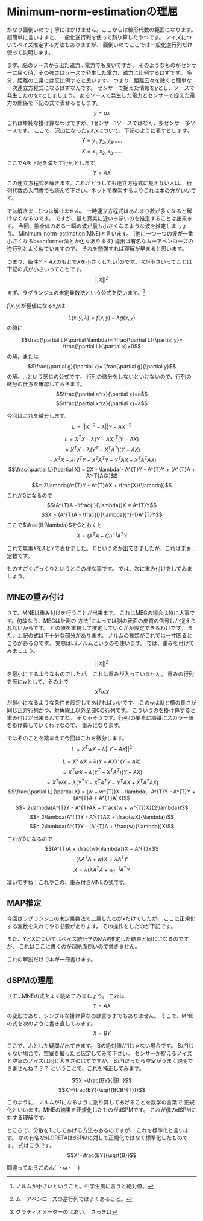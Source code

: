 
# Minimum-norm-estimationの理屈
かなり面倒いので丁寧にはかけません。ここからは線形代数の範囲になります。
超簡単に言いますと、一般化逆行列を使って割り算したやつです。
ノイズについてベイズ推定する方法もありますが、
面倒いのでここでは一般化逆行列だけ使って説明します。

まず、脳のソースから出た磁力…電力でも良いですが、
そのようなものがセンサーに届く時、その強さはソースで発生した電力、磁力に比例するはずです。
多分、距離の二乗には反比例すると思います。
つまり…距離云々を除くと簡単な一次連立方程式になるはずなんです。
センサーで捉えた情報を$y$とし、ソースで発生したのを$x$としましょう。
あるソースで発生した電力とセンサーで捉えた電力の関係を下記の式で表せるとします。
$$y=ax$$
これは単純な掛け算なわけですが、1センサー1ソースではなく、多センサー多ソースです。
ここで、沢山になったy,a,xについて、下記のように表すとします。
$$Y={y_1,y_2,y_3......}$$
$$X={x_1,x_2,x_3......}$$
ここで$A$を下記を満たす行列とします。
$$Y=AX$$
この連立方程式を解きます。これがどうしても連立方程式に見えない人は、
行列代数の入門書でも読んで下さい。ネットで検索するよりこれは本の方がいいです。

では解きま…じつは解けません。
一時連立方程式はあんまり数が多くなると解けなくなるのです。
ですが、最も真実に近いっぽいのを推定することは出来ます。
今回、脳全体のある一瞬の波が最も小さくなるような波を推定しましょう。
Minimum-norm-estimation(MNE)と言います。
(他に一つ一つの波が一番小さくなるbeamformer法とか色々あります)
導出は有名なムーアペンローズの逆行列とよく似ていますので、
それを勉強すれば理解が早まると思います。

つまり、条件$Y=AX$のもとで$X$を小さくしたい[^norm]のです。
$X$が小さいってことは下記の式が小さいってことです。
$$||X||^2$$

[^norm]: ノルムが小さいということ。中学生風に言うと絶対値。

まず、ラグランジュの未定乗数法という公式を使います。[^MP]

[^MP]: ムーアペンローズの逆行列ではよくあること。

$f(x,y)$が極値になるx,yは

$$L(x,y,\lambda)=f(x,y)-\lambda g(x,y)$$
の時に

$$\frac{\partial L}{\partial \lambda}= \frac{\partial L}{\partial y}= \frac{\partial L}{\partial x}=0$$
の解、または
$$\frac{\partial g}{\partial x}= \frac{\partial g}{\partial y}$$
の解。…という感じの公式です。
行列の微分をしないといけないので、行列の微分の仕方を確認しておきます。
$$\frac{\partial a^tx}{\partial x}=a$$
$$\frac{\partial x^ta}{\partial x}=a$$

今回はこれを微分します。
$$L=||X||^{2}-\lambda ||Y-AX||^{2}$$

$$L = X^{T}X - \lambda (Y - AX)^{T}(Y - AX)$$
$$= X^{T}X - \lambda (Y^{T} - X^{T}A^{T})(Y - AX)$$
$$= X^{T}X - \lambda (Y^{T}Y - X^{T}A^{T}Y - Y^{T}AX + X^{T}A^{T}AX)$$
$$\frac{\partial L}{\partial X} = 2X - \lambda(- A^{T}Y - A^{T}Y + (A^{T}A + A^{T}A)X)$$
$$= 2\lambda(A^{T}Y - A^{T}AX + \frac{X}{\lambda})$$
これが0になるので
$$(A^{T}A - \frac{I}{\lambda})X = A^{T}Y$$
$$X = (A^{T}A - \frac{I}{\lambda})^{-1}A^{T}Y$$
ここで$\frac{I}{\lambda}$をCとおくと
$$X = (A^{T}A - CI)^{-1}A^{T}Y$$

これで無事$X$を$A$と$Y$で表せました。
Cというのが出てきましたが、これはまぁ…定数です。

ものすごくざっくりというとこの様な事です。
では、次に重み付けをしてみましょう。

## MNEの重み付け
さて、MNEは重み付けを行うことが出来ます。
これはMEGの場合は特に大事です。何故なら、MEGは計測の
方法[^grad]によっては脳の表面の皮質の信号しか捉えられないからです。
どの値を重視して推定していくかが設定できるわけです。
また、上記の式は不十分な部分があります。
ノルムの種類がこれでは一寸困るところがあるのです。
実際はL2ノルムというのを使います。
では、重みを付けてみましょう。

[^grad]: グラディオメーターのばあい。
さっきは

$$||X||^2$$
を最小にするようなものでしたが、 これは重みが入っていません。
重みの行列を仮に$w$として、その上で
$$X^{T}wX$$
が最小になるような条件を設定してあげればいいです。
この$w$は縦と横の長さが同じ正方行列かつ、対角線上以外全部0の行列です。
こういうのを掛け算すると重み付けが出来るんですね。
そりゃそうです。行列Iの要素に順番にスカラー値を掛け算していくわけなので、
重みになります。

ではそのことを踏まえて今回はこれを微分します。
$$L = X^{T}wX - \lambda ||Y-AX||^{2}$$

$$L = X^{T}wX - \lambda (Y - AX)^{T}(Y - AX)$$
$$= X^{T}wX - \lambda (Y^{T} - X^{T}A^{T})(Y - AX)$$
$$= X^{T}wX - \lambda (Y^{T}Y - X^{T}A^{T}Y - Y^{T}AX + X^{T}A^{T}AX)$$
$$\frac{\partial L}{\partial X} = (w + w^{T})X - \lambda(- A^{T}Y - A^{T}Y + (A^{T}A + A^{T}A)X)$$
$$= 2\lambda(A^{T}Y - A^{T}AX + \frac{(w + w^{T})X}{2\lambda})$$
$$= 2\lambda(A^{T}Y - A^{T}AX + \frac{wX}{\lambda})$$
$$= 2\lambda(A^{T}Y - (A^{T}A + \frac{w}{\lambda})X)$$

これが0になるので
$$(A^{T}A + \frac{w}{\lambda})X = A^{T}Y$$
$$(\lambda A^{T}A + w)X = \lambda A^{T}Y$$
$$X = \lambda (\lambda A^{T}A + w)^{-1}A^{T}Y$$

凄いですね！これやこの、重み付きMNEの式です。


## MAP推定
今回はラグランジュの未定乗数法で二乗したのがxだけでしたが、
ここに正規化する変数を入れてやる必要があります。
その操作をしたのが下記です。

また、YとXについてはベイズ統計学のMAP推定した結果と同じになるのですが、
これはここに書くのが超絶面倒いので書きません。

これの解説だけで本が一冊書けます。

## dSPMの理屈
さて…MNEの式をよく眺めてみましょう。
これは
$$Y=AX$$
の変形であり、シンプルな掛け算なのは言うまでもありません。
そこで、MNEの式を次のように書き直してみます。
$$X=BY$$

ここで、ふとした疑問が出てきます。
Bの絶対値が1じゃない場合です。
Bが1じゃない場合で、空室を撮ったと仮定してみて下さい。
センサーが捉えるノイズと空室のノイズは同じ大きさのはずですが、
Bが1だったら空室がうまく説明できませんね？？？
ということで、これを補正してみます。

$$X'=\frac{BY}{||B||}$$
$$X'=\frac{BY}{\sqrt{BCB^{T}}}$$

このように、ノルムが1になるように割り算してあげることを数学の言葉で
正規化といいます。MNEの結果を正規化したものがdSPMです。
これが僕のdSPMに対する理解です。

ところで、分散を1にしてあげる方法もあるのですが、
これを標準化と言います。
かの有名なsLORETAはdSPMに対して正規化ではなく標準化したものです。
式はこうです。
$$X'=\frac{BY}{\sqrt{B}}$$

間違ってたらごめん(´・ω・｀)
